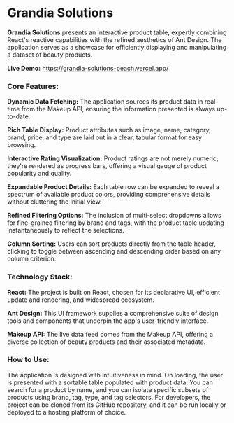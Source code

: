 # Grandia Solutions
**Grandia Solutions** presents an interactive product table, expertly combining React's reactive capabilities with the refined aesthetics of Ant Design. The application serves as a showcase for efficiently displaying and manipulating a dataset of beauty products.

**Live Demo:** https://grandia-solutions-peach.vercel.app/
### **Core Features:**

**Dynamic Data Fetching:** The application sources its product data in real-time from the Makeup API, ensuring the information presented is always up-to-date.

**Rich Table Display:** Product attributes such as image, name, category, brand, price, and type are laid out in a clear, tabular format for easy browsing.

**Interactive Rating Visualization:** Product ratings are not merely numeric; they're rendered as progress bars, offering a visual gauge of product popularity and quality.

**Expandable Product Details:** Each table row can be expanded to reveal a spectrum of available product colors, providing comprehensive details without cluttering the initial view.

**Refined Filtering Options:** The inclusion of multi-select dropdowns allows for fine-grained filtering by brand and tags, with the product table updating instantaneously to reflect the selections.

**Column Sorting:** Users can sort products directly from the table header, clicking to toggle between ascending and descending order based on any column criterion.

### **Technology Stack:**

**React:** The project is built on React, chosen for its declarative UI, efficient update and rendering, and widespread ecosystem.

**Ant Design:** This UI framework supplies a comprehensive suite of design tools and components that underpin the app's user-friendly interface.

**Makeup API:** The live data feed comes from the Makeup API, offering a diverse collection of beauty products and their associated metadata.

### **How to Use:**

The application is designed with intuitiveness in mind. On loading, the user is presented with a sortable table populated with product data. You can search for a product by name, and you can isolate specific subsets of products using brand, tag, type, and tag selectors.
For developers, the project can be cloned from its GitHub repository, and it can be run locally or deployed to a hosting platform of choice.
